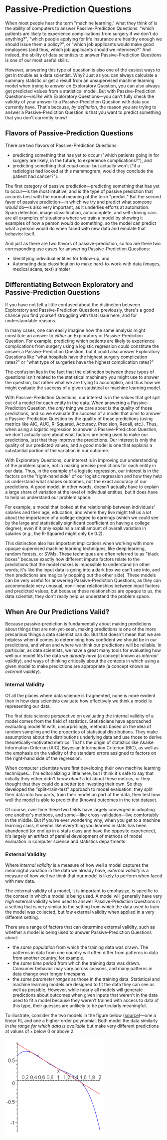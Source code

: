 # Passive-Prediction Questions

When most people hear the term "machine learning," what they think of is the ability of computers to answer Passive-Prediction Questions: "which patients are likely to experience complications from surgery if we don't do anything?", "which people applying for life insurance are healthy enough we should issue them a policy?", or "which job applicants would make good employees (and thus, which job applicants should we interview)?" And indeed, the ability of data scientists to answer Passive-Prediction Questions is one of our most useful skills.

However, answering this type of question is also one of the easiest ways to get in trouble as a data scientist. Why? Just as you can always calculate a summary statistic or get a result from an unsupervised machine learning model when trying to answer an Exploratory Question, you can also always get predicted values from a statistical model. But with Passive-Prediction Questions—*unlike* with Exploratory Questions—you can't fully check the validity of your answer to a Passive-Prediction Question with data you currently have. That's because, *by definition*, the reason you are trying to answer a Passive-Prediction Question is that you want to predict something that you don't currently know!

## Flavors of Passive-Prediction Questions

There are two flavors of Passive-Prediction Questions:

- predicting something that has yet to occur ("which patients going in for surgery are likely, in the future, to experience complications?"), and
- predicting something that *could* occur but actually won't ("if a radiologist had looked at this mammogram, would they conclude the patient had cancer?").

The first category of passive prediction—predicting something that has yet to occur—is the most intuitive, and is the type of passive prediction that accords best with the normal meaning of the term "predict." But the second favor of passive prediction—in which we try and predict what someone *would* do—is also very important, as it underlies efforts at automation. Spam detection, image classification, autocomplete, and self-driving cars are all examples of situations where we train a model by showing it examples of how a person *would* do something, so the model can predict what a person would do when faced with new data and emulate that behavior itself.

And just as there are two flavors of passive-prediction, so too are there two corresponding use cases for answering Passive-Prediction Questions:

- Identifying individual entities for follow-up, and
- Automating data classification to make hard-to-work-with data (images, medical scans, text) simpler

## Differentiating Between Exploratory and Passive-Prediction Questions

If you have not felt a little confused about the distinction between Exploratory and Passive-Prediction Questions previously, there's a good chance you find yourself struggling with that issue here, and for understandable reasons.

In many cases, one can easily imagine how the same analysis might constitute an answer to *either* an Exploratory or Passive-Prediction Question. For example, predicting which patients are likely to experience complications from surgery using a logistic regression could constitute the answer a Passive-Prediction Question, but it could also answer Exploratory Questions like "what hospitals have the highest surgery complication rates?" or "what type of surgeries have the highest complication rates?"

The confusion lies in the fact that the distinction between these types of questions isn't related to the statistical machinery you might use to answer the question, but rather what we are trying to accomplish, and thus how we might evaluate the success of a given statistical or machine learning model.

With Passive-Prediction Questions, our interest is in the values that get spit out of a model for each entity in the data. When answering a Passive-Prediction Question, the *only* thing we care about is the quality of those predictions, and so we evaluate the success of a model that aims to answer a Passive-Prediction Question by the quality of those predictions (using metrics like AIC, AUC, R-Squared, Accuracy, Precision, Recall, etc.). Thus, when using a logistic regression to answer a Passive-Prediction Question, we don't actually care about what factors are being used to make our predictions, just that they improve the predictions. Our interest is only the quality of our predicted values, and a good model is one that explains a substantial portion of the variation in our outcome.

With Exploratory Questions, our interest is in improving our understanding of the problem space, not in making precise predictions for each entity in our data. Thus, in the example of a logistic regression, our interest is in the factors on the "right-hand side" of our logistic regression and how they help us understand what shapes outcomes, not the exact accuracy of our predictions. A good model, in other words, doesn't actually have to explain a large share of variation at the level of individual entities, but it does have to help us understand our problem space.

For example, a model that looked at the relationship between individuals' salaries and their age, education, and where they live might tell us a *lot* about the importance of a college degree to earnings (which we could see by the large and statistically significant coefficient on having a college degree), even if it only explains a small amount of overall variation in salaries (e.g., the R-Squared might only be 0.2).

This distinction also has important implications when working with more opaque supervised machine learning techniques, like deep learning, random forests, or SVMs. These techniques are often referred to as "black boxes" because exactly how different impute factors relate to the predictions that the model makes is impossible to understand (in other words, it's like the input data is going into a dark box we can't see into, and then predictions are magically popping out the other side). These models can be very useful for answering Passive-Prediction Questions, as they can accommodate very unusual, non-linear relationships between input factors and predicted values, but because these relationships are opaque to us, the data scientist, they don't really help us understand the problem space.

## When Are Our Predictions Valid?

Because passive-prediction is fundamentally about making predictions about things that are not-yet-seen, making predictions is one of the more precarious things a data scientist can do. But that doesn't mean that we are helpless when it comes to determining how confident we should be in our predictions, and when and where we think our predictions will be reliable. In particular, as data scientists, we have a great many tools for evaluating how well our model fits the data we *already have* (a concept known as *internal validity*), and ways of thinking critically about the contexts in which using a given model to make predictions are appropriate (a concept known as *external validity*).

### Internal Validity

Of all the places where data science is fragmented, none is more evident than in how data scientists evaluate how effectively we think a model is representing our data.

The first data science perspective on evaluating the internal validity of a model comes from the field of statistics. Statisticians have approached evaluating model fit with, unsurprisingly, methods based on the idea of random sampling and the properties of statistical distributions. They make assumptions about the distributions underlying data and use those to derive theoretically-motivated metrics. That's the origin of statistics like Akaike Information Criterion (AIC), Bayesian Information Criterion (BIC), as well as the emphasis on the validity of the standard errors assigned to factors on the right-hand side of the regression.

When computer scientists were first developing their own machine learning techniques... I'm editorializing a little here, but I think it's safe to say that initially they either didn't *know about* a lot about these metrics, or they thought that they could do a better job investing their own. So they developed the "split-train-test" approach to model evaluation: they split their data into two parts, train their model on part of the data, then test how well the model is able to predict the (known) outcomes in the test dataset.

Of course, over time these two fields have largely converged in adopting one another's methods, and some—like cross-validation—live comfortably in the middle. But if you're ever wondering why, when you get to a machine learning class, it seems like everything you learned in stats has been abandoned (or end up in a stats class and have the opposite experience), it's largely an artifact of parallel development of methods of model evaluation in computer science and statistics departments.

### External Validity

Where *internal validity* is a measure of how well a model captures the meaningful variation in the data we already have, *external validity* is a measure of how well we think that our model is likely to perform when faced with new data.

The external validity of a model, it is important to emphasize, is specific to the context in which a model is being used. A model will generally have very *high* external validity when used to answer Passive-Prediction Questions in a setting that is very similar to the setting from which the data used to train the model was collected, but *low* external validity when applied in a very different setting.

There are a range of factors that can determine external validity, such as whether a model is being used to answer Passive-Prediction Questions about:

- the *same population* from which the training data was drawn. The patterns in data from one country will often differ from patterns in data from another country, for example.
- the *same time period* from which the training data was drawn. Consumer behavior may vary across seasons, and many patterns in data change over longer timespans.
- the *same parameter ranges* as those in the training data. Statistical and machine learning models are designed to fit the data they can see as well as possible. However, while nearly all models will generate predictions about outcomes when given inputs that weren't in the data used to fit a model because they weren't trained with access to data of this type, their guesses are unlikely to be particularly meaningful.

<!-- Need a figure we make ourselves -->

To illustrate, consider the two models in the figure below ([source](https://ece.uwaterloo.ca/~dwharder/NumericalAnalysis/06LeastSquares/extrapolation/complete.html))—one a linear fit, and one a higher-order polynomial. Both model the data similarly *in the range for which data is available* but make very different predictions at values of `x` below 0 or above 2.

![example of two models that look similar over ranges with data but extrapolate very differently outside that range](images/extrapolation.gif)

<!-- ## Manipulation and External Validity

Models may exhibit low external validity when applied in contexts that are obviously very different from the data on which it was trained: in a different country, in a different industry, in a different climate, or during a different time of year. But they can sometimes also fail to perform well in situations where everything *looks* similar, but the processes generating the data have changed.

Suppose, for example, we wanted to go back to our example of wanting to reduce complications from surgery. So we build a model that allows us to predict, for each patient going into surgery, the likelihood they will eventually experience complications. -->
